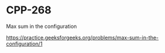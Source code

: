 # CPP-268
Max sum in the configuration












https://practice.geeksforgeeks.org/problems/max-sum-in-the-configuration/1
